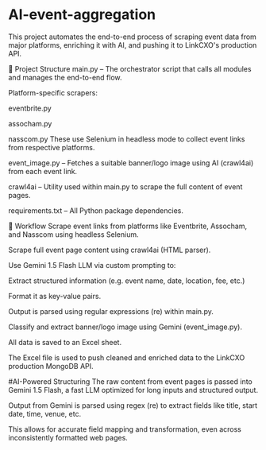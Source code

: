 # AI-event-aggregation
This project automates the end-to-end process of scraping event data from major platforms, enriching it with AI, and pushing it to LinkCXO's production API.

📁 Project Structure
main.py – The orchestrator script that calls all modules and manages the end-to-end flow.

Platform-specific scrapers:

eventbrite.py

assocham.py

nasscom.py
These use Selenium in headless mode to collect event links from respective platforms.

event_image.py – Fetches a suitable banner/logo image using AI (crawl4ai) from each event link.

crawl4ai – Utility used within main.py to scrape the full content of event pages.

requirements.txt – All Python package dependencies.

🔄 Workflow
Scrape event links from platforms like Eventbrite, Assocham, and Nasscom using headless Selenium.

Scrape full event page content using crawl4ai (HTML parser).

Use Gemini 1.5 Flash LLM via custom prompting to:

Extract structured information (e.g. event name, date, location, fee, etc.)

Format it as key-value pairs.

Output is parsed using regular expressions (re) within main.py.

Classify and extract banner/logo image using Gemini (event_image.py).

All data is saved to an Excel sheet.

The Excel file is used to push cleaned and enriched data to the LinkCXO production MongoDB API.

#AI-Powered Structuring
The raw content from event pages is passed into Gemini 1.5 Flash, a fast LLM optimized for long inputs and structured output.

Output from Gemini is parsed using regex (re) to extract fields like title, start date, time, venue, etc.

This allows for accurate field mapping and transformation, even across inconsistently formatted web pages.
